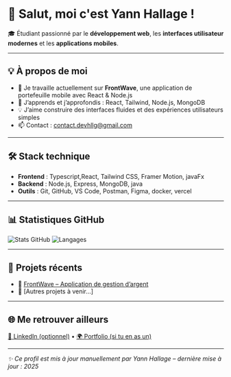 # 👋 Salut, moi c'est Yann Hallage !

🎓 Étudiant passionné par le **développement web**, les **interfaces utilisateur modernes** et les **applications mobiles**.

---

## 💡 À propos de moi

- 🔭 Je travaille actuellement sur **FrontWave**, une application de portefeuille mobile avec React & Node.js
- 🌱 J’apprends et j’approfondis : React, Tailwind, Node.js, MongoDB
- 💡 J’aime construire des interfaces fluides et des expériences utilisateurs simples
- 📫 Contact : [contact.devhllg@gmail.com](mailto:contact.devhllg@gmail.com)

---

## 🛠️ Stack technique

- **Frontend** : Typescript,React, Tailwind CSS, Framer Motion, javaFx
- **Backend** : Node.js, Express, MongoDB, java
- **Outils** : Git, GitHub, VS Code, Postman, Figma, docker, vercel

---

## 📊 Statistiques GitHub

![Stats GitHub](https://github-readme-stats.vercel.app/api?username=yannhallage&show_icons=true&theme=radical)
![Langages](https://github-readme-stats.vercel.app/api/top-langs/?username=yannhallage&layout=compact&theme=radical)

---

## 🚀 Projets récents

- 🔗 [FrontWave – Application de gestion d’argent](https://github.com/yannhallage/frontwave)
- 🧪 [Autres projets à venir...]

---

## 🌐 Me retrouver ailleurs

[💼 LinkedIn (optionnel)](https://linkedin.com/in/yannhallage) • [🌍 Portfolio (si tu en as un)](https://yannhallage.dev)

---

_✨ Ce profil est mis à jour manuellement par Yann Hallage – dernière mise à jour : 2025_

